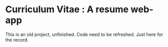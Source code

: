 # Curriculum Vitae : A resume web-app

This is an old project, unfinished. Code need to be refreshed.
Just here for the record.
